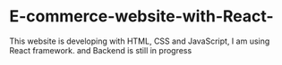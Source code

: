 # E-commerce-website-with-React-
This website is developing with HTML, CSS and JavaScript, I am using React framework. and Backend is still in progress
